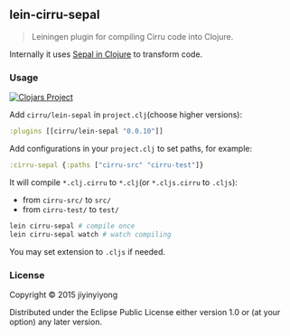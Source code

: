 
lein-cirru-sepal
----

> Leiningen plugin for compiling Cirru code into Clojure.

Internally it uses [Sepal in Clojure](https://github.com/Cirru/sepal.clj) to transform code.

### Usage

[![Clojars Project](http://clojars.org/cirru/lein-sepal/latest-version.svg)](http://clojars.org/cirru/lein-sepal)

Add `cirru/lein-sepal` in `project.clj`(choose higher versions):

```clj
:plugins [[cirru/lein-sepal "0.0.10"]]
```

Add configurations in your `project.clj` to set paths, for example:

```clj
:cirru-sepal {:paths ["cirru-src" "cirru-test"]}
```

It will compile `*.clj.cirru` to `*.clj`(or `*.cljs.cirru` to `.cljs`):

* from `cirru-src/` to `src/`
* from `cirru-test/` to `test/`

```bash
lein cirru-sepal # compile once
lein cirru-sepal watch # watch compiling
```

You may set extension to `.cljs` if needed.

### License

Copyright © 2015 jiyinyiyong

Distributed under the Eclipse Public License either version 1.0 or (at
your option) any later version.
